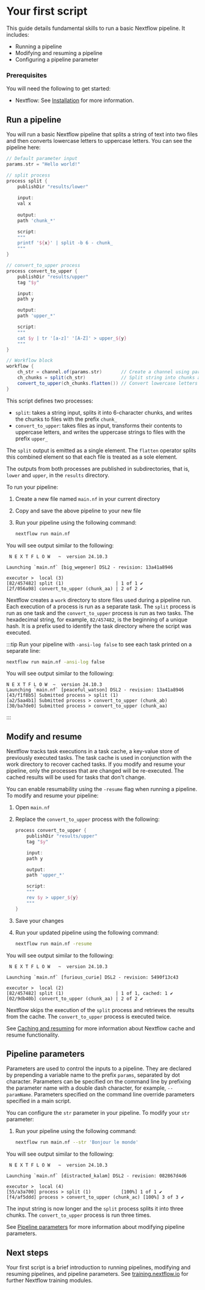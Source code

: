 # Your first script

This guide details fundamental skills to run a basic Nextflow pipeline. It includes:

- Running a pipeline
- Modifying and resuming a pipeline
- Configuring a pipeline parameter

<h3>Prerequisites</h3>

You will need the following to get started:

- Nextflow: See [Installation][install-page] for more information.

## Run a pipeline

You will run a basic Nextflow pipeline that splits a string of text into two files and then converts lowercase letters to uppercase letters. You can see the pipeline here:

```groovy
// Default parameter input
params.str = "Hello world!"

// split process
process split {
    publishDir "results/lower"
    
    input:
    val x
    
    output:
    path 'chunk_*'

    script:
    """
    printf '${x}' | split -b 6 - chunk_
    """
}

// convert_to_upper process
process convert_to_upper {
    publishDir "results/upper"
    tag "$y"

    input:
    path y

    output:
    path 'upper_*'

    script:
    """
    cat $y | tr '[a-z]' '[A-Z]' > upper_${y}
    """
}

// Workflow block
workflow {
    ch_str = channel.of(params.str)       // Create a channel using parameter input
    ch_chunks = split(ch_str)             // Split string into chunks and create a named channel
    convert_to_upper(ch_chunks.flatten()) // Convert lowercase letters to uppercase letters
}
```

This script defines two processes:

- `split`: takes a string input, splits it into 6-character chunks, and writes the chunks to files with the prefix `chunk_`
- `convert_to_upper`: takes files as input, transforms their contents to uppercase letters, and writes the uppercase strings to files with the prefix `upper_`

The `split` output is emitted as a single element. The `flatten` operator splits this combined element so that each file is treated as a sole element.

The outputs from both processes are published in subdirectories, that is, `lower` and `upper`, in the `results` directory.

To run your pipeline:

1. Create a new file named `main.nf` in your current directory
2. Copy and save the above pipeline to your new file
3. Run your pipeline using the following command:

    ```bash
    nextflow run main.nf
    ```

You will see output similar to the following:

```console
 N E X T F L O W   ~  version 24.10.3

Launching `main.nf` [big_wegener] DSL2 - revision: 13a41a8946

executor >  local (3)
[82/457482] split (1)                   | 1 of 1 ✔
[2f/056a98] convert_to_upper (chunk_aa) | 2 of 2 ✔
```

Nextflow creates a `work` directory to store files used during a pipeline run. Each execution of a process is run as a separate task. The `split` process is run as one task and the `convert_to_upper` process is run as two tasks. The hexadecimal string, for example, `82/457482`, is the beginning of a unique hash. It is a prefix used to identify the task directory where the script was executed.

:::tip
Run your pipeline with `-ansi-log false` to see each task printed on a separate line:

```bash
nextflow run main.nf -ansi-log false
```

You will see output similar to the following:

```console
N E X T F L O W  ~  version 24.10.3
Launching `main.nf` [peaceful_watson] DSL2 - revision: 13a41a8946
[43/f1f8b5] Submitted process > split (1)
[a2/5aa4b1] Submitted process > convert_to_upper (chunk_ab)
[30/ba7de0] Submitted process > convert_to_upper (chunk_aa)
```

::: 

## Modify and resume

Nextflow tracks task executions in a task cache, a key-value store of previously executed tasks. The task cache is used in conjunction with the work directory to recover cached tasks. If you modify and resume your pipeline, only the processes that are changed will be re-executed. The cached results will be used for tasks that don't change.

You can enable resumability using the `-resume` flag when running a pipeline. To modify and resume your pipeline:

1. Open `main.nf`
2. Replace the `convert_to_upper` process with the following:

    ```groovy
    process convert_to_upper {
        publishDir "results/upper"
        tag "$y"

        input:
        path y

        output:
        path 'upper_*'

        script:
        """
        rev $y > upper_${y}
        """
    }
    ```

3. Save your changes
4. Run your updated pipeline using the following command:

    ```bash
    nextflow run main.nf -resume
    ```

You will see output similar to the following:

```console
 N E X T F L O W   ~  version 24.10.3

Launching `main.nf` [furious_curie] DSL2 - revision: 5490f13c43

executor >  local (2)
[82/457482] split (1)                   | 1 of 1, cached: 1 ✔
[02/9db40b] convert_to_upper (chunk_aa) | 2 of 2 ✔
```

Nextflow skips the execution of the `split` process and retrieves the results from the cache. The `convert_to_upper` process is executed twice.

See [Caching and resuming][cache-resume-page] for more information about Nextflow cache and resume functionality. 

## Pipeline parameters

Parameters are used to control the inputs to a pipeline. They are declared by prepending a variable name to the prefix `params`, separated by dot character. Parameters can be specified on the command line by prefixing the parameter name with a double dash character, for example, `--paramName`. Parameters specified on the command line override parameters specified in a main script.

You can configure the `str` parameter in your pipeline. To modify your `str` parameter:

1. Run your pipeline using the following command:

    ```bash
    nextflow run main.nf --str 'Bonjour le monde'
    ```

You will see output similar to the following:

```console
 N E X T F L O W   ~  version 24.10.3

Launching `main.nf` [distracted_kalam] DSL2 - revision: 082867d4d6

executor >  local (4)
[55/a3a700] process > split (1)           [100%] 1 of 1 ✔
[f4/af5ddd] process > convert_to_upper (chunk_ac) [100%] 3 of 3 ✔
```

The input string is now longer and the `split` process splits it into three chunks. The `convert_to_upper` process is run three times.

See [Pipeline parameters][cli-params] for more information about modifying pipeline parameters.

<h2>Next steps</h2>

Your first script is a brief introduction to running pipelines, modifying and resuming pipelines, and pipeline parameters. See [training.nextflow.io](https://training.nextflow.io/) for further Nextflow training modules.

[cache-resume-page]: /nextflow_docs/nextflow_repo/docs/cache-and-resume.md
[cli-params]: /nextflow_docs/nextflow_repo/docs/cli.md#pipeline-parameters
[install-page]: /nextflow_docs/nextflow_repo/docs/install